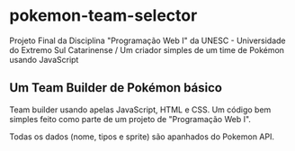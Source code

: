 # pokemon-team-selector
Projeto Final da Disciplina "Programação Web I" da UNESC - Universidade do Extremo Sul Catarinense / Um criador simples de um time de Pokémon usando JavaScript

## Um Team Builder de Pokémon básico

Team builder usando apelas JavaScript, HTML e CSS. Um código bem simples feito como parte de um projeto de "Programação Web I".

Todas os dados (nome, tipos e sprite) são apanhados do Pokemon API.
